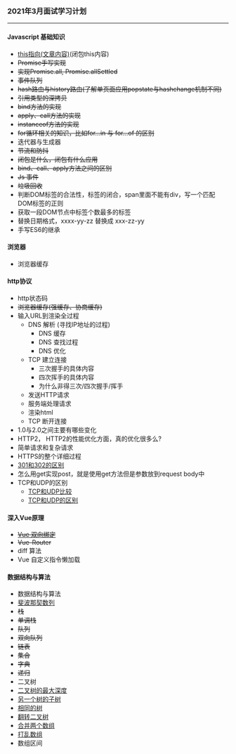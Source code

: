 ### 2021年3月面试学习计划
---

#### Javascript 基础知识

- [this指向(文章内容)](!https://juejin.cn/post/6942827209015066660)(闭包this内容)
- ~~Promise手写实现~~
- ~~实现Promise.all, Promise.allSettled~~
- ~~事件队列~~
- ~~hash路由与history路由(了解单页面应用popstate与hashchange机制不同)~~
- ~~引用类型的深拷贝~~
- ~~bind方法的实现~~
- ~~apply、call方法的实现~~
- ~~instanceof方法的实现~~
- ~~for循环相关的知识，比如for...in 与 for...of 的区别~~
- 迭代器与生成器
- ~~节流和防抖~~
- ~~闭包是什么，闭包有什么应用~~
- ~~bind、call、apply方法之间的区别~~
- ~~Js 事件~~
- ~~垃圾回收~~
- 判断DOM标签的合法性，标签的闭合，span里面不能有div，写一个匹配DOM标签的正则
- 获取一段DOM节点中标签个数最多的标签
- 替换日期格式，xxxx-yy-zz 替换成 xxx-zz-yy
- 手写ES6的继承

#### 浏览器

- 浏览器缓存

#### http协议

- http状态码
- ~~浏览器缓存(强缓存、协商缓存)~~
- 输入URL到渲染全过程
  - DNS 解析 (寻找IP地址的过程)
    - DNS 缓存
    - DNS 查找过程
    - DNS 优化
  - TCP 建立连接
    - 三次握手的具体内容
    - 四次挥手的具体内容
    - 为什么非得三次/四次握手/挥手
  - 发送HTTP请求
  - 服务端处理请求
  - 渲染html
  - TCP 断开连接
- 1.0与2.0之间主要有哪些变化
- HTTP2， HTTP2的性能优化方面，真的优化很多么?
- 简单请求和复杂请求
- HTTPS的整个详细过程
- [301和302的区别](!https://developer.mozilla.org/zh-CN/docs/Web/HTTP/Status)
- 怎么用get实现post，就是使用get方法但是参数放到request body中
- TCP和UDP的区别
  - [TCP和UDP比较](!https://juejin.cn/post/6844903800336023560)
  - [TCP和UDP的区别](!https://zhuanlan.zhihu.com/p/24860273)

#### 深入Vue原理

- ~~[Vue 双向绑定](!https://juejin.cn/post/6942069977843236895)~~
- ~~Vue-Router~~
- diff 算法
- Vue 自定义指令懒加载

#### 数据结构与算法

- 数据结构与算法
- [斐波那契数列](!https://leetcode-cn.com/problems/fibonacci-number/)
- ~~栈~~
- ~~单调栈~~
- ~~队列~~
- ~~双向队列~~
- ~~链表~~
- ~~集合~~
- ~~字典~~
- ~~递归~~
- 二叉树
- [二叉树的最大深度](!https://leetcode-cn.com/problems/maximum-depth-of-binary-tree/)
- [另一个树的子树](!https://leetcode-cn.com/problems/subtree-of-another-tree/)
- [相同的树](!https://leetcode-cn.com/problems/same-tree/)
- [翻转二叉树](!https://leetcode-cn.com/problems/invert-binary-tree/)
- [合并两个数组](!https://leetcode-cn.com/problems/merge-sorted-array/)
- [打乱数组](!https://leetcode-cn.com/problems/shuffle-an-array/)
- 数组区间
